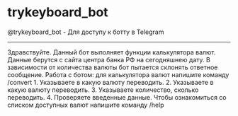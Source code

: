 # trykeyboard_bot
@trykeyboard_bot - Для доступу к ботту в Telegram

---

Здравствуйте. Данный бот выполняет функции калькулятора валют.
Данные берутся c сайта центра банка РФ на сегодняшнею дату. В зависимости от количества валюты бот пытается склонять ответное сообщение.
Работа с ботом: для калькулятора валют напишите команду /convert
      1. Указываете в какую валюту переводить.
      2. Указываете в какую валюту переводить.
      3. Указываете количество, сколько переводить.
      4. Проверяете введенные данные.
Чтобы ознакомиться со списком доступных валют напишите команду /help
